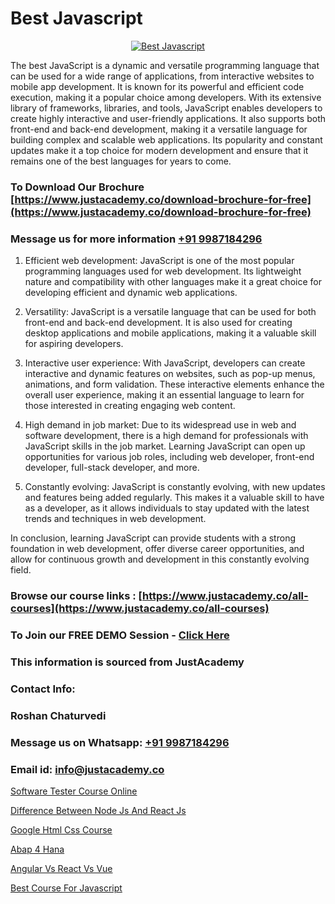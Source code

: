 # Best Javascript

<p align="center">
  <a href="https://justacademy.co/course-detail/javascript-training">
    <img src="https://justacademy.co/storage2/course_image/1676636853_course_image.webp" alt="Best Javascript">
  </a>
</p>


The best JavaScript is a dynamic and versatile programming language that can be used for a wide range of applications, from interactive websites to mobile app development. It is known for its powerful and efficient code execution, making it a popular choice among developers. With its extensive library of frameworks, libraries, and tools, JavaScript enables developers to create highly interactive and user-friendly applications. It also supports both front-end and back-end development, making it a versatile language for building complex and scalable web applications. Its popularity and constant updates make it a top choice for modern development and ensure that it remains one of the best languages for years to come.
### To Download Our Brochure [https://www.justacademy.co/download-brochure-for-free](https://www.justacademy.co/download-brochure-for-free)
### Message us for more information [+91 9987184296](https://api.whatsapp.com/send?phone=919987184296)
1) Efficient web development: JavaScript is one of the most popular programming languages used for web development. Its lightweight nature and compatibility with other languages make it a great choice for developing efficient and dynamic web applications.

2) Versatility: JavaScript is a versatile language that can be used for both front-end and back-end development. It is also used for creating desktop applications and mobile applications, making it a valuable skill for aspiring developers.

3) Interactive user experience: With JavaScript, developers can create interactive and dynamic features on websites, such as pop-up menus, animations, and form validation. These interactive elements enhance the overall user experience, making it an essential language to learn for those interested in creating engaging web content.

4) High demand in job market: Due to its widespread use in web and software development, there is a high demand for professionals with JavaScript skills in the job market. Learning JavaScript can open up opportunities for various job roles, including web developer, front-end developer, full-stack developer, and more.

5) Constantly evolving: JavaScript is constantly evolving, with new updates and features being added regularly. This makes it a valuable skill to have as a developer, as it allows individuals to stay updated with the latest trends and techniques in web development.

In conclusion, learning JavaScript can provide students with a strong foundation in web development, offer diverse career opportunities, and allow for continuous growth and development in this constantly evolving field.

### Browse our course links : [https://www.justacademy.co/all-courses](https://www.justacademy.co/all-courses) 
### To Join our FREE DEMO Session - [Click Here](https://www.justacademy.co/register-for-course-demo)


### This information is sourced from JustAcademy
### Contact Info:
### Roshan Chaturvedi
### Message us on Whatsapp: [+91 9987184296](https://api.whatsapp.com/send?phone=919987184296)
### Email id: [info@justacademy.co](mailto:info@justacademy.co)
                
[Software Tester Course Online](https://www.linkedin.com/pulse/software-tester-course-online-justacademy-kolkata-pclte?trackingId=LwESEqTC12LO%2BSkcywtmew%3D%3D&lipi=urn%3Ali%3Apage%3Ad_flagship3_company_admin%3BZ3buGVXtSt2MpOd2OMz6cQ%3D%3D)

[Difference Between Node Js And React Js](https://www.linkedin.com/pulse/difference-between-node-js-react-justacademy-mumbai-sgxwc?trackingId=rw0rX0UABx9gPaYLtc2GEg%3D%3D&lipi=urn%3Ali%3Apage%3Ad_flagship3_showcase_admin%3BEsFdB2XdSWavw7Lqed%2FH2g%3D%3D)

[Google Html Css Course](https://medium.com/@ranepooja/google-html-css-course-23cdf1f9c769)

[Abap 4 Hana](https://medium.com/@mistersumit961/abap-4-hana-ff7e333d5210)

[Angular Vs React Vs Vue](https://justacademyin.github.io/Articles/Angular-Vs-React-Vs-Vue)

[Best Course For Javascript](https://justacademyin.github.io/Articles/Best-Course-For-Javascript)

